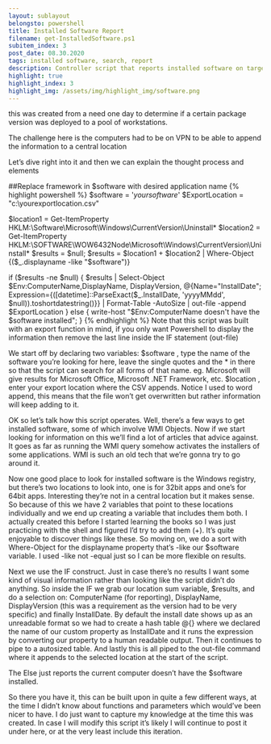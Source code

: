 ```yaml
---
layout: sublayout
belongsto: powershell
title: Installed Software Report
filename: get-InstalledSoftware.ps1
subitem_index: 3
post_date: 08.30.2020
tags: installed software, search, report
description: Controller script that reports installed software on target machine (local or remote), accepts parameters for software name, target machine, export location.
highlight: true
highlight_index: 3
highlight_img: /assets/img/highlight_img/software.png
---
```


this was created from a need one day to determine if a certain package version was deployed to a pool of workstations.

The challenge here is the computers had to be on VPN to be able to append the information to a central location

Let’s dive right into it and then we can explain the thought process and elements

##Replace framework in $software with desired application name
{% highlight powershell %}
$software = '*yoursoftware*'
$ExportLocation = "c:\yourexportlocation.csv"

$location1 = Get-ItemProperty HKLM:\Software\Microsoft\Windows\CurrentVersion\Uninstall\*
$location2 = Get-ItemProperty HKLM:\SOFTWARE\WOW6432Node\Microsoft\Windows\CurrentVersion\Uninstall\*
$results = $null;
$results = $location1 + $location2 | Where-Object {($_.displayname -like "$software")} 

if ($results -ne $null) {
    $results | Select-Object $Env:ComputerName,DisplayName, DisplayVersion, 
    @{Name="InstallDate"; Expression={([datetime]::ParseExact($_.InstallDate, 'yyyyMMdd', $null)).toshortdatestring()}} | Format-Table -AutoSize  | out-file -append $ExportLocation
}
else {
    write-host "$Env:ComputerName doesn't have the $software installed";
}
{% endhighlight %}
Note that this script was built with an export function in mind, if you only want Powershell to display the information then remove the last line inside the IF statement (out-file)

We start off by declaring two variables:
$software , type the name of the software you’re looking for here, leave the single quotes and the * in there so that the script can search for all forms of that name. eg. Microsoft will give results for Microsoft Office, Microsoft .NET Framework, etc.
$location , enter your export location where the CSV appends. Notice I used to word append, this means that the file won’t get overwritten but rather information will keep adding to it.

OK so let’s talk how this script operates. Well, there’s a few ways to get installed software, some of which involve WMI Objects. Now if we start looking for information on this we’ll find a lot of articles that advice against. It goes as far as running the WMI query somehow activates the installers of some applications. WMI is such an old tech that we’re gonna try to go around it.

Now one good place to look for installed software is the Windows registry, but there’s two locations to look into, one is for 32bit apps and one’s for 64bit apps. Interesting they’re not in a central location but it makes sense. So because of this we have 2 variables that point to these locations individually and we end up creating a variable that includes them both. I actually created this before I started learning the books so I was just practicing with the shell and figured I’d try to add them (+). It’s quite enjoyable to discover things like these.
So moving on, we do a sort with Where-Object for the displayname property that’s -like our $software variable. I used -like not -equal just so I can be more flexible on results.

Next we use the IF construct. Just in case there’s no results I want some kind of visual information rather than looking like the script didn’t do anything.
So inside the IF we grab our location sum variable, $results, and do a selection on: ComputerName (for reporting), DisplayName, DisplayVersion (this was a requirement as the version had to be very specific) and finally InstallDate. By default the install date shows up as an unreadable format so we had to create a hash table @{} where we declared the name of our custom property as InstallDate and it runs the expression by converting our property to a human readable output. Then it continues to pipe to a autosized table. And lastly this is all piped to the out-file command where it appends to the selected location at the start of the script.

The Else just reports the current computer doesn’t have the $software installed.

So there you have it, this can be built upon in quite a few different ways, at the time I didn’t know about functions and parameters which would’ve been nicer to have. I do just want to capture my knowledge at the time this was created. In case I will modify this script it’s likely I will continue to post it under here, or at the very least include this iteration.

